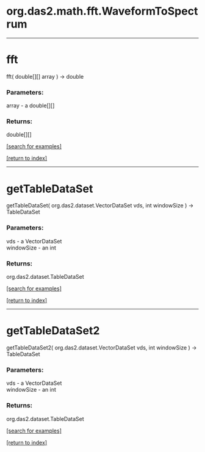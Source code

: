 # org.das2.math.fft.WaveformToSpectrum



***
<a name="fft"></a>
# fft
fft( double[][] array ) &rarr; double



### Parameters:
array - a double[][]

### Returns:
double[][]


<a href="https://github.com/autoplot/dev/search?q=fft&unscoped_q=fft">[search for examples]</a>

<a href="https://github.com/autoplot/documentation/blob/master/javadoc/index-all.md">[return to index]</a>

***
<a name="getTableDataSet"></a>
# getTableDataSet
getTableDataSet( org.das2.dataset.VectorDataSet vds, int windowSize ) &rarr; TableDataSet



### Parameters:
vds - a VectorDataSet
<br>windowSize - an int

### Returns:
org.das2.dataset.TableDataSet


<a href="https://github.com/autoplot/dev/search?q=getTableDataSet&unscoped_q=getTableDataSet">[search for examples]</a>

<a href="https://github.com/autoplot/documentation/blob/master/javadoc/index-all.md">[return to index]</a>

***
<a name="getTableDataSet2"></a>
# getTableDataSet2
getTableDataSet2( org.das2.dataset.VectorDataSet vds, int windowSize ) &rarr; TableDataSet



### Parameters:
vds - a VectorDataSet
<br>windowSize - an int

### Returns:
org.das2.dataset.TableDataSet


<a href="https://github.com/autoplot/dev/search?q=getTableDataSet2&unscoped_q=getTableDataSet2">[search for examples]</a>

<a href="https://github.com/autoplot/documentation/blob/master/javadoc/index-all.md">[return to index]</a>

